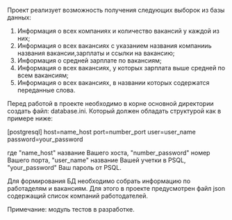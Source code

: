 Проект реализует возможность получения следующих выборок из базы данных:
1. Информация о всех компаниях и количество вакансий у каждой из них;
2. Информация о всех вакансиях с указанием названия компанииь названия вакансии,зарплаты и ссылки на вакансию;
3. Информация о средней зарплате по вакансиям;
4. Информация о всех вакансиях, у которых зарплата выше средней по всем вакансиям;
5. Информация о всех вакансиях, в названии которых содержатся переданные слова.

Перед работой в проекте необходимо в корне основной директории создать файл: database.ini.
Который должен обладать структурой как в примере ниже:

[postgresql]
host=name_host
port=number_port
user=user_name
password=your_password

где "name_host" название Вашего хоста, "number_password" номер Вашего порта,
    "user_name" название Вашей учетки в PSQL, "your_password" Ваш пароль от PSQL.

Для формирования БД необходимо собрать информацию по работаделям и вакансиям.
Для этого в проекте предусмотрен файл json содержащий список компаний работодателей.

Примечание: модуль тестов в разработке.



